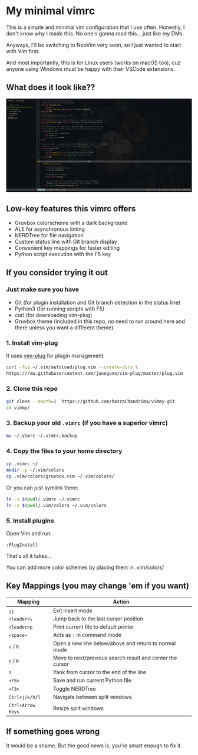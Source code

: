# My minimal vimrc

This is a simple and minimal vim configuration that I use often.
Honestly, I don't know why I made this. No one's gonna read this... just like my DMs.

Anyways, I'll be switching to NeoVim very soon, so I just wanted to start with Vim first.

And most importantly, this is for Linux users (works on macOS too), cuz anyone using Windows must be happy with their VSCode extensions.

## What does it look like??

![oopsie! it broke :\\](preview.png)

## Low-key features this vimrc offers
- Gruvbox colorscheme with a dark background
- ALE for asynchronous linting
- NERDTree for file navigation
- Custom status line with Git branch display
- Convenient key mappings for faster editing
- Python script execution with the F5 key

## If you consider trying it out

### Just make sure you have

* Git (for plugin installation and Git branch detection in the status line)
* Python3 (for running scripts with F5)
* curl (for downloading vim-plug)
* Gruvbox theme (included in this repo, no need to run around here and there unless you want a different theme)

### 1. Install vim-plug

It uses [vim-plug](https://github.com/junegunn/vim-plug) for plugin management.

```bash
curl -fLo ~/.vim/autoload/plug.vim --create-dirs \
https://raw.githubusercontent.com/junegunn/vim-plug/master/plug.vim
```

### 2. Clone this repo

```bash
git clone --depth=1  https://github.com/hazraChandrima/vimmy.git
cd vimmy/
```

### 3. Backup your old `.vimrc` (if you have a superior vimrc)

```bash
mv ~/.vimrc ~/.vimrc.backup
```

### 4. Copy the files to your home directory

```bash
cp .vimrc ~/
mkdir -p ~/.vim/colors
cp .vim/colors/gruvbox.vim ~/.vim/colors/
```

Or you can just symlink them:

```bash
ln -s $(pwd)/.vimrc ~/.vimrc
ln -s $(pwd)/.vim/colors ~/.vim/colors
```

### 5. Install plugins

Open Vim and run:

```vim
:PlugInstall
```

That's all it takes...

You can add more color schemes by placing them in .vim/colors/

## Key Mappings (you may change 'em if you want)

| Mapping           | Action                                                    |
| ----------------- | --------------------------------------------------------- |
| `jj`              | Exit insert mode                                          |
| `<leader>\`       | Jump back to the last cursor position                     |
| `<leader>p`       | Print current file to default printer                     |
| `<space>`         | Acts as `:` in command mode                               |
| `o` / `O`         | Open a new line below/above and return to normal mode     |
| `n` / `N`         | Move to next/previous search result and center the cursor |
| `Y`               | Yank from cursor to the end of the line                   |
| `<F5>`            | Save and run current Python file                          |
| `<F3>`            | Toggle NERDTree                                           |
| `Ctrl+j/k/h/l`    | Navigate between split windows                            |
| `Ctrl+Arrow Keys` | Resize split windows                                      |


## If something goes wrong

It would be a shame. But the good news is, you're smart enough to fix it.
